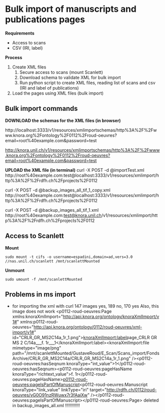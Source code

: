 
# Bulk import of manuscripts and publications pages


**Requirements**
- Access to scans
- CSV (IRI, label)

**Process**
1. Create XML files
	1. Secure access to scans (mount Scanlett)
	2. Download schema to validate XML for bulk import
	3. Run python script to create XML files, reading list of scans and csv (IRI and label of publications)
2. Load the pages using XML files (bulk import)




## Bulk import commands

**DOWNLOAD the schemas for the XML files (in browser)**

http://localhost:3333/v1/resources/xmlimportschemas/http%3A%2F%2Fwww.knora.org%2Fontology%2F0112%2Froud-oeuvres?email=root%40example.com&password=test

http://knora.unil.ch/v1/resources/xmlimportschemas/http%3A%2F%2Fwww.knora.org%2Fontology%2F0112%2Froud-oeuvres?email=root%40example.com&password=test


**UPLOAD the XML file (in terminal)**
curl -X POST -d @importTest.xml http://root%40example.com:test@localhost:3333/v1/resources/xmlimport/http%3A%2F%2Frdfh.ch%2Fprojects%2F0112

curl -X POST -d @backup_images_all_tif_1_copy.xml http://root%40example.com:test@localhost:3333/v1/resources/xmlimport/http%3A%2F%2Frdfh.ch%2Fprojects%2F0112

curl -X POST -d @backup_images_all_tif_1.xml http://root%40example.com:test@knora.unil.ch/v1/resources/xmlimport/http%3A%2F%2Frdfh.ch%2Fprojects%2F0112




## Access to Scanlett
**Mount**	
	
	sudo mount -t cifs -o username=espadini,domain=ad,vers=3.0 //nas.unil.ch/scanlett /mnt/scanlettMounted

**Unmount**	
	
	sudo umount -f /mnt/scanlettMounted
	



## Problems in ms import
- for importing the xml with curl
	147 images yes, 189 no, 170 yes
	Also, this image does not work
		<p0112-roud-oeuvres:Page xmlns:knoraXmlImport="http://api.knora.org/ontology/knoraXmlImport/v1#" xmlns:p0112-roud-oeuvres="http://api.knora.org/ontology/0112/roud-oeuvres/xml-import/v1#" id="CRLR_GR_MS2C14a_1r_1.png"><knoraXmlImport:label>page_CRLR GR MS 2 C/14a___f. 1r___1</knoraXmlImport:label><knoraXmlImport:file mimetype="image/png" path="/mnt/scanlettMounted/GustaveRoud/E_Scan/Scans_import/FondsArchive/CRLR_GR_MS2C14a/CRLR_GR_MS2C14a_1r_1.png" /><p0112-roud-oeuvres:hasSeqnum knoraType="int_value">1</p0112-roud-oeuvres:hasSeqnum><p0112-roud-oeuvres:pageHasName knoraType="richtext_value">f. 1r</p0112-roud-oeuvres:pageHasName><p0112-roud-oeuvres:pageIsPartOfManuscript><p0112-roud-oeuvres:Manuscript knoraType="link_value" linkType="iri" target="http://rdfh.ch/0112/roud-oeuvres/vG0O91nzRWuwx7r3fAaiXw" /></p0112-roud-oeuvres:pageIsPartOfManuscript></p0112-roud-oeuvres:Page>
	deleted in backup_images_all.xml !!!!!!!!!!!!

